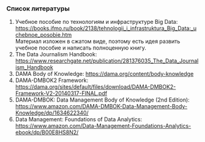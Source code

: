 ### Список литературы

1. Учебное пособие по технологиям и инфраструктуре Big Data: https://books.ifmo.ru/book/2138/tehnologii_i_infrastruktura_Big_Data:_uchebnoe_posobie.htm       
Материал изложен в сжатом виде, поэтому есть идея развить учебное пособие и написать полноценную книгу.
2. The Data Journalism Handbook: https://www.researchgate.net/publication/281376035_The_Data_Journalism_Handbook     
3. DAMA Body of Knowledge: https://dama.org/content/body-knowledge
4. DAMA-DMBOK2 Framework: https://dama.org/sites/default/files/download/DAMA-DMBOK2-Framework-V2-20140317-FINAL.pdf    
5. DAMA-DMBOK: Data Management Body of Knowledge (2nd Edition): https://www.amazon.com/DAMA-DMBOK-Data-Management-Body-Knowledge/dp/1634622340/     
6. Data Management: Foundations of Data Analytics: https://www.amazon.com/Data-Management-Foundations-Analytics-ebook/dp/B00E8HS8N2/     
